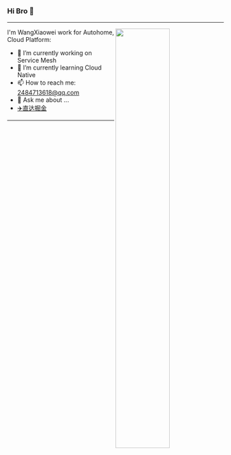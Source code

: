 ### Hi Bro 👋

<!--
**wangxw666/wangxw666** is a ✨ _special_ ✨ repository because its `README.md` (this file) appears on your GitHub profile.
-->

---

[<img align="right" width="50%" src="https://github-readme-stats.vercel.app/api?username=wangxw666&show_icons=true&theme=merko">](https://metrics.lecoq.io/wangxw666?template=classic)

I'm WangXiaowei work for Autohome, Cloud Platform:

- 🔭 I’m currently working on Service Mesh
- 🌱 I’m currently learning Cloud Native
- 📫 How to reach me: 2484713618@qq.com
- 💬 Ask me about ...
- [✈️直达掘金](https://juejin.cn/user/1345457963148701)

---



